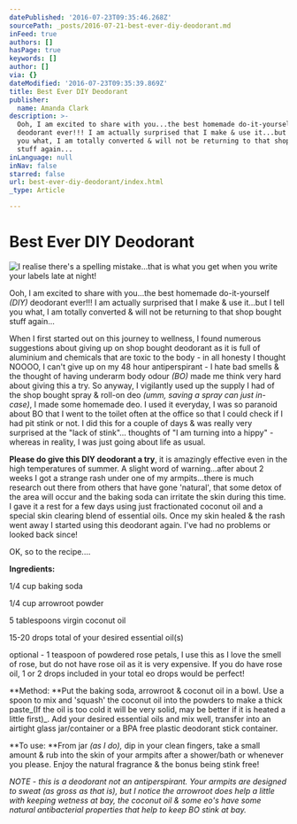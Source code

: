 ```yaml
---
datePublished: '2016-07-23T09:35:46.268Z'
sourcePath: _posts/2016-07-21-best-ever-diy-deodorant.md
inFeed: true
authors: []
hasPage: true
keywords: []
author: []
via: {}
dateModified: '2016-07-23T09:35:39.869Z'
title: Best Ever DIY Deodorant
publisher:
  name: Amanda Clark
description: >-
  Ooh, I am excited to share with you...the best homemade do-it-yourself (DIY)
  deodorant ever!!! I am actually surprised that I make & use it...but I tell
  you what, I am totally converted & will not be returning to that shop bought
  stuff again...
inLanguage: null
inNav: false
starred: false
url: best-ever-diy-deodorant/index.html
_type: Article

---
```

# Best Ever DIY Deodorant
![I realise there's a spelling mistake...that is what you get when you write your labels late at night!](https://s3-us-west-2.amazonaws.com/the-grid-img/p/2234499a1fdccf9fb3623296f51ac1648bb589ab.jpg)

Ooh, I am excited to share with you...the best homemade do-it-yourself _(DIY)_ deodorant ever!!! I am actually surprised that I make & use it...but I tell you what, I am totally converted & will not be returning to that shop bought stuff again...

When I first started out on this journey to wellness, I found numerous suggestions about giving up on shop bought deodorant as it is full of aluminium and chemicals that are toxic to the body - in all honesty I thought NOOOO, I can't give up on my 48 hour antiperspirant - I hate bad smells & the thought of having underarm body odour _(BO)_ made me think very hard about giving this a try. So anyway, I vigilantly used up the supply I had of the shop bought spray & roll-on deo _(umm, saving a spray can just in-case)_, I made some homemade deo. I used it everyday, I was so paranoid about BO that I went to the toilet often at the office so that I could check if I had pit stink or not. I did this for a couple of days & was really very surprised at the "lack of stink"... thoughts of "I am turning into a hippy" - whereas in reality, I was just going about life as usual.

**Please do give this DIY deodorant a try**, it is amazingly effective even in the high temperatures of summer. A slight word of warning...after about 2 weeks I got a strange rash under one of my armpits...there is much research out there from others that have gone 'natural', that some detox of the area will occur and the baking soda can irritate the skin during this time. I gave it a rest for a few days using just fractionated coconut oil and a special skin clearing blend of essential oils. Once my skin healed & the rash went away I started using this deodorant again. I've had no problems or looked back since!

OK, so to the recipe....

**Ingredients:**

1/4 cup baking soda

1/4 cup arrowroot powder

5 tablespoons virgin coconut oil

15-20 drops total of your desired essential oil(s)

optional - 1 teaspoon of powdered rose petals, I use this as I love the smell of rose, but do not have rose oil as it is very expensive. If you do have rose oil, 1 or 2 drops included in your total eo drops would be perfect!

**Method: **Put the baking soda, arrowroot & coconut oil in a bowl. Use a spoon to mix and 'squash' the coconut oil into the powders to make a thick paste_(If the oil is too cold it will be very solid, may be better if it is heated a little first)_. Add your desired essential oils and mix well, transfer into an airtight glass jar/container or a BPA free plastic deodorant stick container.

**To use: **From jar _(as I do),_ dip in your clean fingers, take a small amount & rub into the skin of your armpits after a shower/bath or whenever you please. Enjoy the natural fragrance & the bonus being stink free!

_NOTE - this is a deodorant not an antiperspirant. Your armpits are designed to sweat (as gross as that is), but I notice the arrowroot does help a little with keeping wetness at bay, the coconut oil & some eo's have some natural antibacterial properties that help to keep BO stink at bay._